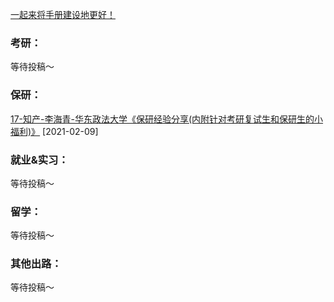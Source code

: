 [一起来将手册建设地更好！](Preface/fenxiang.md)

### 考研：

等待投稿～

### 保研：

[17-知产-李海青-华东政法大学《保研经验分享(内附针对考研复试生和保研生的小福利)》](升学就业/法学院/17-知产-李海青.md) [2021-02-09]

### 就业&实习：

等待投稿～

### 留学：

等待投稿～

### 其他出路：

等待投稿～